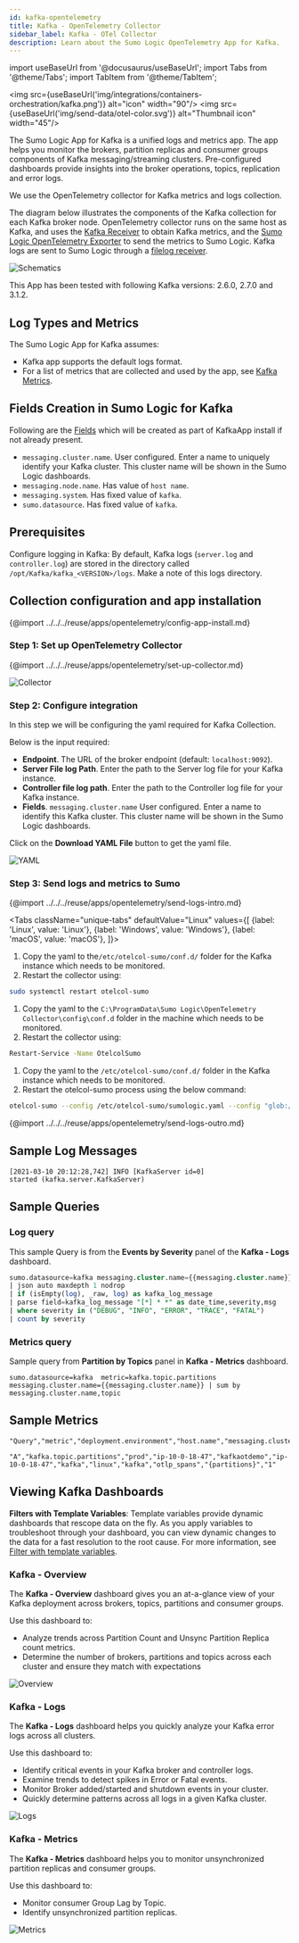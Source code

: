 ```yaml
---
id: kafka-opentelemetry
title: Kafka - OpenTelemetry Collector
sidebar_label: Kafka - OTel Collector
description: Learn about the Sumo Logic OpenTelemetry App for Kafka.
---
```


import useBaseUrl from '@docusaurus/useBaseUrl';
import Tabs from '@theme/Tabs';
import TabItem from '@theme/TabItem';

<img src={useBaseUrl('img/integrations/containers-orchestration/kafka.png')} alt="icon" width="90"/> <img src={useBaseUrl('img/send-data/otel-color.svg')} alt="Thumbnail icon" width="45"/>

The Sumo Logic App for Kafka is a unified logs and metrics app. The app helps you monitor the brokers, partition replicas and consumer groups components of Kafka messaging/streaming clusters. Pre-configured dashboards provide insights into the broker operations, topics, replication and error logs.

We use the OpenTelemetry collector for Kafka metrics and logs collection.

The diagram below illustrates the components of the Kafka collection for each Kafka broker node. OpenTelemetry collector runs on the same host as Kafka, and uses the [Kafka Receiver](https://github.com/open-telemetry/opentelemetry-collector-contrib/tree/main/receiver/kafkametricsreceiver) to obtain Kafka metrics, and the [Sumo Logic OpenTelemetry Exporter](https://github.com/open-telemetry/opentelemetry-collector-contrib/tree/main/exporter/sumologicexporter) to send the metrics to Sumo Logic. Kafka logs are sent to Sumo Logic through a [filelog receiver](https://github.com/open-telemetry/opentelemetry-collector-contrib/tree/main/receiver/filelogreceiver).

<img src='https://sumologic-app-data-v2.s3.amazonaws.com/dashboards/Kafka-OpenTelemetry/Kafka-Schematics.png' alt="Schematics" />

This App has been tested with following Kafka versions: 2.6.0, 2.7.0 and 3.1.2.

## Log Types and Metrics

The Sumo Logic App for Kafka assumes:

- Kafka app supports the default logs format.
- For a list of metrics that are collected and used by the app, see [Kafka Metrics](https://github.com/open-telemetry/opentelemetry-collector-contrib/blob/main/receiver/kafkametricsreceiver/documentation.md).


## Fields Creation in Sumo Logic for Kafka

Following are the [Fields](/docs/manage/fields/) which will be created as part of KafkaApp install if not already present.

* `messaging.cluster.name`. User configured. Enter a name to uniquely identify your Kafka cluster. This cluster name will be shown in the Sumo Logic dashboards.
* `messaging.node.name`. Has value of `host name`.
* `messaging.system`. Has fixed value of `kafka`.
* `sumo.datasource`. Has fixed value of `kafka`.

## Prerequisites

Configure logging in Kafka: By default, Kafka logs (`server.log` and `controller.log`) are stored in the directory called `/opt/Kafka/kafka_<VERSION>/logs`. Make a note of this logs directory.

## Collection configuration and app installation

{@import ../../../reuse/apps/opentelemetry/config-app-install.md}

### Step 1: Set up OpenTelemetry Collector

{@import ../../../reuse/apps/opentelemetry/set-up-collector.md}

<img src='https://sumologic-app-data-v2.s3.amazonaws.com/dashboards/Kafka-OpenTelemetry/Kafka-Collector.png' alt="Collector" />

### Step 2: Configure integration

In this step we will be configuring the yaml required for Kafka Collection.

Below is the input required:

- **Endpoint**. The URL of the broker endpoint (default: `localhost:9092`).
- **Server File log Path**. Enter the path to the Server log file for your Kafka instance.
- **Controller file log path**. Enter the path to the Controller log file for your Kafka instance.
- **Fields**. `messaging.cluster.name` User configured. Enter a name to identify this Kafka cluster. This cluster name will be shown in the Sumo Logic dashboards.

Click on the **Download YAML File** button to get the yaml file.

<img src='https://sumologic-app-data-v2.s3.amazonaws.com/dashboards/Kafka-OpenTelemetry/Kafka-YAML.png' alt="YAML" />

### Step 3: Send logs and metrics to Sumo

{@import ../../../reuse/apps/opentelemetry/send-logs-intro.md}

<Tabs
  className="unique-tabs"
  defaultValue="Linux"
  values={[
    {label: 'Linux', value: 'Linux'},
    {label: 'Windows', value: 'Windows'},
    {label: 'macOS', value: 'macOS'},
  ]}>

<TabItem value="Linux">

1.  Copy the yaml to the`/etc/otelcol-sumo/conf.d/` folder for the Kafka instance which needs to be monitored.
2.  Restart the collector using:
  ```sh
  sudo systemctl restart otelcol-sumo
  ```

</TabItem>
<TabItem value="Windows">

1.  Copy the yaml to the `C:\ProgramData\Sumo Logic\OpenTelemetry Collector\config\conf.d` folder in the machine which needs to be monitored.
2.  Restart the collector using:
  ```sh
  Restart-Service -Name OtelcolSumo
  ```

</TabItem>
<TabItem value="macOS">

1.  Copy the yaml to the `/etc/otelcol-sumo/conf.d/` folder in the Kafka instance which needs to be monitored.
2.  Restart the otelcol-sumo process using the below command:
  ```sh
  otelcol-sumo --config /etc/otelcol-sumo/sumologic.yaml --config "glob:/etc/otelcol-sumo/conf.d/*.yaml"
  ```

</TabItem>
</Tabs>

{@import ../../../reuse/apps/opentelemetry/send-logs-outro.md}


## Sample Log Messages

```
[2021-03-10 20:12:28,742] INFO [KafkaServer id=0]
started (kafka.server.KafkaServer)
```

## Sample Queries

### Log query

This sample Query is from the **Events by Severity** panel of the **Kafka - Logs** dashboard.

```sql
sumo.datasource=kafka messaging.cluster.name={{messaging.cluster.name}}
| json auto maxdepth 1 nodrop
| if (isEmpty(log), _raw, log) as kafka_log_message
| parse field=kafka_log_message "[*] * *" as date_time,severity,msg
| where severity in ("DEBUG", "INFO", "ERROR", "TRACE", "FATAL")
| count by severity
```

### Metrics query

Sample query from **Partition by Topics** panel in **Kafka - Metrics** dashboard.

```
sumo.datasource=kafka  metric=kafka.topic.partitions messaging.cluster.name={{messaging.cluster.name}} | sum by messaging.cluster.name,topic
```


## Sample Metrics

```
"Query","metric","deployment.environment","host.name","messaging.cluster.name","messaging.node.name","messaging.system","os.type","sumo.datasource","topic","unit","latest"
```

```
"A","kafka.topic.partitions","prod","ip-10-0-18-47","kafkaotdemo","ip-10-0-18-47","kafka","linux","kafka","otlp_spans","{partitions}","1"
```


## Viewing Kafka Dashboards

**Filters with Template Variables**: Template variables provide dynamic dashboards that rescope data on the fly. As you apply variables to troubleshoot through your dashboard, you can view dynamic changes to the data for a fast resolution to the root cause. For more information, see [Filter with template variables](/docs/dashboards/filter-template-variables/).

### Kafka - Overview

The **Kafka - Overview** dashboard gives you an at-a-glance view of your Kafka deployment across brokers, topics, partitions and consumer groups.

Use this dashboard to:

- Analyze trends across Partition Count and Unsync Partition Replica count metrics. 
- Determine the number of brokers, partitions and topics across each cluster and ensure they match with expectations

<img src='https://sumologic-app-data-v2.s3.amazonaws.com/dashboards/Kafka-OpenTelemetry/Kafka-Overview.png' alt="Overview" />

### Kafka - Logs

The **Kafka - Logs** dashboard helps you quickly analyze your Kafka error logs across all clusters.

Use this dashboard to:

- Identify critical events in your Kafka broker and controller logs.
- Examine trends to detect spikes in Error or Fatal events.
- Monitor Broker added/started and shutdown events in your cluster.
- Quickly determine patterns across all logs in a given Kafka cluster.

<img src='https://sumologic-app-data-v2.s3.amazonaws.com/dashboards/Kafka-OpenTelemetry/Kafka-Logs.png' alt="Logs" />

### Kafka - Metrics

The **Kafka - Metrics** dashboard helps you to monitor unsynchronized partition replicas and consumer groups.

Use this dashboard to:

- Monitor consumer Group Lag by Topic.
- Identify unsynchronized partition replicas.

<img src='https://sumologic-app-data-v2.s3.amazonaws.com/dashboards/Kafka-OpenTelemetry/Kafka-Metrics.png' alt="Metrics" />
